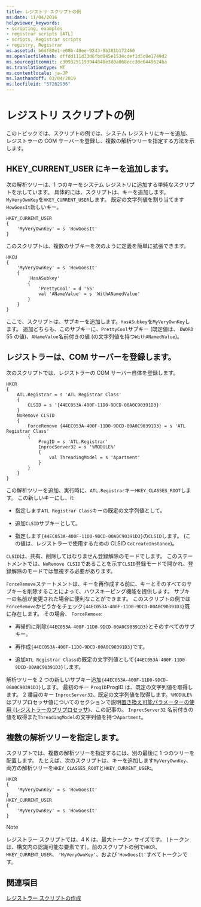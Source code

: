 ```yaml
---
title: レジストリ スクリプトの例
ms.date: 11/04/2016
helpviewer_keywords:
- scripting, examples
- registrar scripts [ATL]
- scripts, Registrar scripts
- registry, Registrar
ms.assetid: b6df80e1-e08b-40ee-9243-9b381b172460
ms.openlocfilehash: dffdd111d33d6fbd845e1534cdef1d5c8e1749d2
ms.sourcegitcommit: c3093251193944840e3d0a068ecc30e6449624ba
ms.translationtype: MT
ms.contentlocale: ja-JP
ms.lasthandoff: 03/04/2019
ms.locfileid: "57262936"
---
```

# <a name="registry-scripting-examples"></a>レジストリ スクリプトの例

このトピックでは、スクリプトの例では、システム レジストリにキーを追加、レジストラーの COM サーバーを登録し、複数の解析ツリーを指定する方法を示します。

## <a name="add-a-key-to-hkeycurrentuser"></a>HKEY_CURRENT_USER にキーを追加します。

次の解析ツリーは、1 つのキーをシステム レジストリに追加する単純なスクリプトを示しています。 具体的には、スクリプトは、キーを追加します。`MyVeryOwnKey`を`HKEY_CURRENT_USER`します。 既定の文字列値を割り当てます`HowGoesIt`新しいキー。

```
HKEY_CURRENT_USER
{
    'MyVeryOwnKey' = s 'HowGoesIt'
}
```

このスクリプトは、複数のサブキーを次のように定義を簡単に拡張できます。

```
HKCU
{
    'MyVeryOwnKey' = s 'HowGoesIt'
    {
        'HasASubkey'
        {
            'PrettyCool' = d '55'
            val 'ANameValue' = s 'WithANamedValue'
        }
    }
}
```

ここで、スクリプトは、サブキーを追加します。`HasASubkey`を`MyVeryOwnKey`します。 追加どちらも、このサブキーに、`PrettyCool`サブキー (既定値は、 `DWORD` 55 の値)、`ANameValue`名前付きの値 (の文字列値を持つ`WithANamedValue`)。

##  <a name="_atl_register_the_registrar_com_server"></a> レジストラーは、COM サーバーを登録します。

次のスクリプトでは、レジストラーの COM サーバー自体を登録します。

```
HKCR
{
    ATL.Registrar = s 'ATL Registrar Class'
    {
        CLSID = s '{44EC053A-400F-11D0-9DCD-00A0C90391D3}'
    }
    NoRemove CLSID
    {
        ForceRemove {44EC053A-400F-11D0-9DCD-00A0C90391D3} = s 'ATL Registrar Class'
        {
            ProgID = s 'ATL.Registrar'
            InprocServer32 = s '%MODULE%'
            {
                val ThreadingModel = s 'Apartment'
            }
        }
    }
}
```

この解析ツリーを追加、実行時に、`ATL.Registrar`キー`HKEY_CLASSES_ROOT`します。 この新しいキーにし、it:

- 指定します`ATL Registrar Class`キーの既定の文字列値として。

- 追加`CLSID`サブキーとして。

- 指定します`{44EC053A-400F-11D0-9DCD-00A0C90391D3}`の`CLSID`します。 (この値は、レジストラーで使用するための CLSID `CoCreateInstance`)。

`CLSID`は、共有、削除してはなりません登録解除のモードでします。 このステートメントでは、`NoRemove CLSID`であることを示す`CLSID`登録モードで開かれ、登録解除のモードでは無視する必要があります。

`ForceRemove`ステートメントは、キーを再作成する前に、キーとそのすべてのサブキーを削除することによって、ハウスキーピング機能を提供します。 サブキーの名前が変更された場合に便利なことができます。 このスクリプトの例では`ForceRemove`かどうかをチェック`{44EC053A-400F-11D0-9DCD-00A0C90391D3}`既に存在します。 その場合、 `ForceRemove`:

- 再帰的に削除`{44EC053A-400F-11D0-9DCD-00A0C90391D3}`とそのすべてのサブキー。

- 再作成`{44EC053A-400F-11D0-9DCD-00A0C90391D3}`です。

- 追加`ATL Registrar Class`の既定の文字列値として`{44EC053A-400F-11D0-9DCD-00A0C90391D3}`します。

解析ツリーを 2 つの新しいサブキー追加`{44EC053A-400F-11D0-9DCD-00A0C90391D3}`します。 最初のキー `ProgID`ProgID は、既定の文字列値を取得します。 2 番目のキー `InprocServer32`、既定の文字列値を取得します。`%MODULE%`はプリプロセッサ値についてのセクションで説明[置き換え可能パラメーターの使用 (レジストラーのプリプロセッサ)](../atl/using-replaceable-parameters-the-registrar-s-preprocessor.md)、この記事の。 `InprocServer32` 名前付きの値を取得また`ThreadingModel`の文字列値を持つ`Apartment`。

## <a name="specify-multiple-parse-trees"></a>複数の解析ツリーを指定します。

スクリプトでは、複数の解析ツリーを指定するには、別の最後に 1 つのツリーを配置します。 たとえば、次のスクリプトは、キーを追加します`MyVeryOwnKey`、両方の解析ツリーを`HKEY_CLASSES_ROOT`と`HKEY_CURRENT_USER`:。

```
HKCR
{
    'MyVeryOwnKey' = s 'HowGoesIt'
}
HKEY_CURRENT_USER
{
    'MyVeryOwnKey' = s 'HowGoesIt'
}
```

> [!NOTE]
> レジストラー スクリプトでは、4 K は、最大トークン サイズです。 (トークンは、構文内の認識可能な要素です)。前のスクリプトの例で`HKCR`、 `HKEY_CURRENT_USER`、 `'MyVeryOwnKey'`、および`'HowGoesIt'`すべてトークンです。

## <a name="see-also"></a>関連項目

[レジストラー スクリプトの作成](../atl/creating-registrar-scripts.md)

